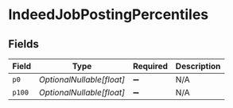 # IndeedJobPostingPercentiles


## Fields

| Field                     | Type                      | Required                  | Description               |
| ------------------------- | ------------------------- | ------------------------- | ------------------------- |
| `p0`                      | *OptionalNullable[float]* | :heavy_minus_sign:        | N/A                       |
| `p100`                    | *OptionalNullable[float]* | :heavy_minus_sign:        | N/A                       |